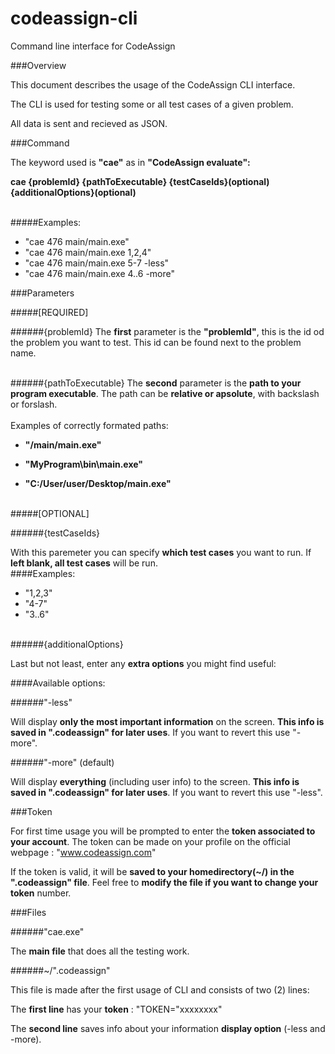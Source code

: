 # codeassign-cli
Command line interface for CodeAssign

###Overview

This document describes the usage of the CodeAssign CLI interface.

The CLI is used for testing some or all test cases of a given problem.

All data is sent and recieved as JSON.

###Command

The keyword used is **"cae"** as in **"CodeAssign evaluate":**

**cae {problemId}  {pathToExecutable}  {testCaseIds}(optional)  {additionalOptions}(optional)** <br /> <br />

#####Examples:

- "cae  476  main/main.exe" 
- "cae  476  main/main.exe  1,2,4" 
- "cae  476  main/main.exe  5-7  -less"
- "cae  476  main/main.exe  4..6  -more" 

###Parameters

#####[REQUIRED] <br />



######{problemId}
The **first** parameter is the **"problemId"**, this is the id od the problem you want to test. This id can be found next to the problem name.
<br /> <br />

######{pathToExecutable}
The **second** parameter is the **path to your program executable**. The path can be **relative or apsolute**, with backslash or forslash. 
<br /><br />
Examples of correctly formated paths:

* **"/main/main.exe"**

* **"MyProgram\bin\main.exe"**

* **"C:/User/user/Desktop/main.exe"**
<br /> <br />


#####[OPTIONAL]


######{testCaseIds}

With this paremeter you can specify **which test cases** you want to run. If **left blank, all test cases** will be run.
<br />
####Examples:

- "1,2,3"
- "4-7"
- "3..6"
<br /> <br />

######{additionalOptions}

Last but not least, enter any **extra options** you might find useful:

####Available options:

######"-less"

Will display **only the most important information** on the screen. **This info is saved in ".codeassign" for later uses**. If you want to revert this use "-more".


######"-more" (default)

Will display **everything** (including user info) to the screen. **This info is saved in ".codeassign" for later uses**. If you want to revert this use "-less".



###Token

For first time usage you will be prompted to enter the **token associated to your account**. The token can be made on your profile on the official webpage : "www.codeassign.com"

If the token is valid, it will be **saved to your homedirectory(~/) in the ".codeassign" file**. Feel free to **modify the file if you want to change your token** number.


###Files

######"cae.exe"

The **main file** that does all the testing work.


######~/".codeassign"

This file is made after the first usage of CLI and consists of two (2) lines:

The **first line** has your **token** : "TOKEN="xxxxxxxx"

The **second line** saves info about your information **display option** (-less and -more).
